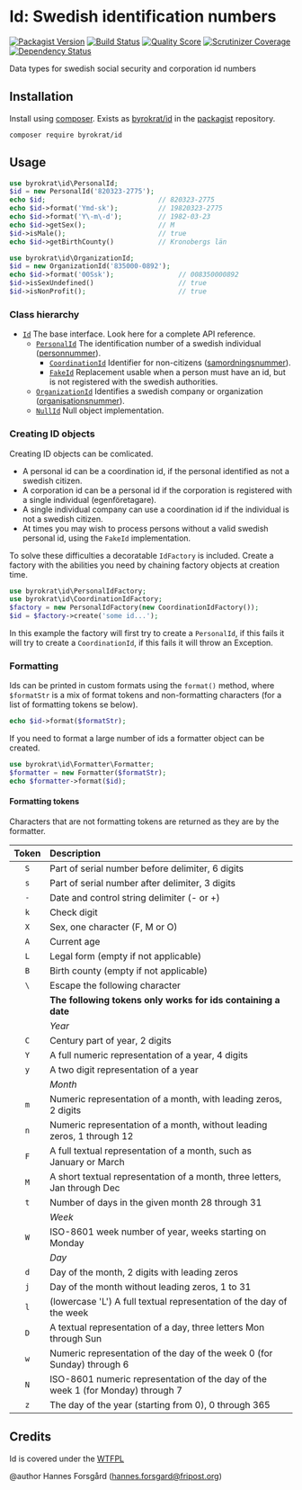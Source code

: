 # Id: Swedish identification numbers

[![Packagist Version](https://img.shields.io/packagist/v/byrokrat/id.svg?style=flat-square)](https://packagist.org/packages/byrokrat/id)
[![Build Status](https://img.shields.io/travis/byrokrat/id/master.svg?style=flat-square)](https://travis-ci.org/byrokrat/id)
[![Quality Score](https://img.shields.io/scrutinizer/g/byrokrat/id.svg?style=flat-square)](https://scrutinizer-ci.com/g/byrokrat/id)
[![Scrutinizer Coverage](https://img.shields.io/scrutinizer/coverage/g/byrokrat/id.svg?style=flat-square)](https://scrutinizer-ci.com/g/byrokrat/id/?branch=master)
[![Dependency Status](https://img.shields.io/gemnasium/byrokrat/id.svg?style=flat-square)](https://gemnasium.com/byrokrat/id)

Data types for swedish social security and corporation id numbers

Installation
------------
Install using [composer](http://getcomposer.org/). Exists as
[byrokrat/id](https://packagist.org/packages/byrokrat/id)
in the [packagist](https://packagist.org/) repository.

    composer require byrokrat/id

Usage
-----
```php
use byrokrat\id\PersonalId;
$id = new PersonalId('820323-2775');
echo $id;                            // 820323-2775
echo $id->format('Ymd-sk');          // 19820323-2775
echo $id->format('Y\-m\-d');         // 1982-03-23
echo $id->getSex();                  // M
$id->isMale();                       // true
echo $id->getBirthCounty()           // Kronobergs län
```
```php
use byrokrat\id\OrganizationId;
$id = new OrganizationId('835000-0892');
echo $id->format('00Ssk');                // 008350000892
$id->isSexUndefined()                     // true
$id->isNonProfit();                       // true
```

### Class hierarchy

* [`Id`](src/Id.php) The base interface. Look here for a complete API reference.
    - [`PersonalId`](src/PersonalId.php) The identification number of a swedish individual
      ([personnummer](http://sv.wikipedia.org/wiki/Personnummer_i_Sverige)).
        + [`CoordinationId`](src/CoordinationId.php) Identifier for non-citizens
          ([samordningsnummer](http://sv.wikipedia.org/wiki/Samordningsnummer#Sverige)).
        + [`FakeId`](src/FakeId.php) Replacement usable when a person must have an id,
          but is not registered with the swedish authorities.
    - [`OrganizationId`](src/OrganizationId.php) Identifies a swedish company or organization
      ([organisationsnummer](http://sv.wikipedia.org/wiki/Organisationsnummer)).
    - [`NullId`](src/NullId.php) Null object implementation.

### Creating ID objects

Creating ID objects can be comlicated.

* A personal id can be a coordination id, if the personal identified as not a
  swedish citizen.
* A corporation id can be a personal id if the corporation is registered with a
  single individual (egenföretagare).
* A single individual company can use a coordination id if the individual is
  not a swedish citizen.
* At times you may wish to process persons without a valid swedish personal id,
  using the `FakeId` implementation.

To solve these difficulties a decoratable `IdFactory` is included. Create a factory
with the abilities you need by chaining factory objects at creation time.

```php
use byrokrat\id\PersonalIdFactory;
use byrokrat\id\CoordinationIdFactory;
$factory = new PersonalIdFactory(new CoordinationIdFactory());
$id = $factory->create('some id...');
```

In this example the factory will first try to create a `PersonalId`, if this fails
it will try to create a `CoordinationId`, if this fails it will throw an Exception.

### Formatting

Ids can be printed in custom formats using the `format()` method, where `$formatStr`
is a mix of format tokens and non-formatting characters (for a list of formatting
tokens se below).

```php
echo $id->format($formatStr);
```

If you need to format a large number of ids a formatter object can be created.

```php
use byrokrat\id\Formatter\Formatter;
$formatter = new Formatter($formatStr);
echo $formatter->format($id);
```

#### Formatting tokens

Characters that are not formatting tokens are returned as they are by the formatter.

| Token | Description
| :---: | :--------------------------------------------------------------
| `S`   | Part of serial number before delimiter, 6 digits
| `s`   | Part of serial number after delimiter, 3 digits
| `-`   | Date and control string delimiter (- or +)
| `k`   | Check digit
| `X`   | Sex, one character (F, M or O)
| `A`   | Current age
| `L`   | Legal form (empty if not applicable)
| `B`   | Birth county (empty if not applicable)
| `\`   | Escape the following character
|       | **The following tokens only works for ids containing a date**
|       | *Year*
| `C`   | Century part of year, 2 digits
| `Y`   | A full numeric representation of a year, 4 digits
| `y`   | A two digit representation of a year
|       | *Month*
| `m`   | Numeric representation of a month, with leading zeros, 2 digits
| `n`   | Numeric representation of a month, without leading zeros, 1 through 12
| `F`   | A full textual representation of a month, such as January or March
| `M`   | A short textual representation of a month, three letters, Jan through Dec
| `t`   | Number of days in the given month 28 through 31
|       | *Week*
| `W`   | ISO-8601 week number of year, weeks starting on Monday
|       | *Day*
| `d`   | Day of the month, 2 digits with leading zeros
| `j`   | Day of the month without leading zeros, 1 to 31
| `l`   | (lowercase 'L') A full textual representation of the day of the week
| `D`   | A textual representation of a day, three letters  Mon through Sun
| `w`   | Numeric representation of the day of the week 0 (for Sunday) through 6
| `N`   | ISO-8601 numeric representation of the day of the week 1 (for Monday) through 7
| `z`   | The day of the year (starting from 0), 0 through 365

Credits
-------
Id is covered under the [WTFPL](http://www.wtfpl.net/)

@author Hannes Forsgård (hannes.forsgard@fripost.org)

